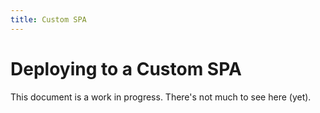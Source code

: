 ```yaml
---
title: Custom SPA
---
```


# Deploying to a Custom SPA

<docs-warning>
  This document is a work in progress. There's not much to see here (yet).
</docs-warning>
